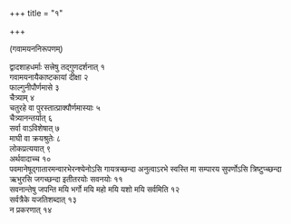 +++
title = "१"

+++
  
(गवामयननिरूपणम्)

द्वादशाहधर्माः सत्त्रेषु तद्गुणदर्शनात् १  
गवामयनायैकाष्टकायां दीक्षा २  
फाल्गुनीपौर्णमासे ३  
चैत्र्याम् ४  
चतुरहे वा पुरस्तात्प्राक्पौर्णमास्याः ५  
 चैत्र्यानन्तर्यात् ६  
सर्वा वाऽविशेषात् ७  
माघी वा क्रयश्रुतेः ८  
लोकप्रत्ययात् ९  
अर्थवादाच्च १०  
पवमानेषूद्गातारमन्वारभेरन्श्येनोऽसि गायत्रच्छन्दा अनुत्वाऽरभे स्वस्ति मा सम्पारय सुपर्णोऽसि त्रिष्टुप्च्छन्दा ऋभुरसि जगच्छन्दा इतीतरयोः सवनयोः ११  
सवनान्तेषु जपन्ति मयि भर्गो मयि महो मयि यशो मयि सर्वमिति १२  
सर्वत्रैके यजतिशब्दात् १३  
न प्रकरणात् १४  
